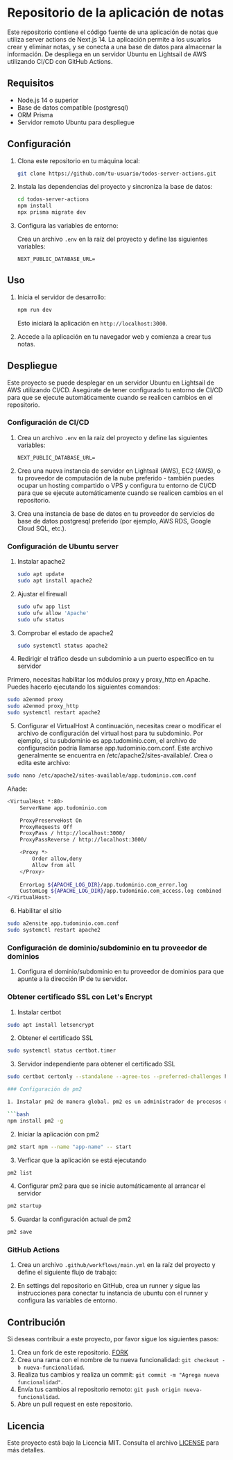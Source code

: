 # Repositorio de la aplicación de notas

Este repositorio contiene el código fuente de una aplicación de notas que utiliza server actions de Next.js 14. La aplicación permite a los usuarios crear y eliminar notas, y se conecta a una base de datos para almacenar la información. De despliega en un servidor Ubuntu en Lightsail de AWS utilizando CI/CD con GitHub Actions.

## Requisitos

- Node.js 14 o superior
- Base de datos compatible (postgresql) 
- ORM Prisma
- Servidor remoto Ubuntu para despliegue

## Configuración

1. Clona este repositorio en tu máquina local:

    ```bash
    git clone https://github.com/tu-usuario/todos-server-actions.git
    
    ```

2. Instala las dependencias del proyecto y sincroniza la base de datos:

    ```bash
    cd todos-server-actions
    npm install
    npx prisma migrate dev
    

    ```

3. Configura las variables de entorno:

    Crea un archivo `.env` en la raíz del proyecto y define las siguientes variables:

    ```plaintext
    NEXT_PUBLIC_DATABASE_URL=
    ```

## Uso

1. Inicia el servidor de desarrollo:

    ```bash
    npm run dev
    ```

    Esto iniciará la aplicación en `http://localhost:3000`.

2. Accede a la aplicación en tu navegador web y comienza a crear tus notas.

## Despliegue

Este proyecto se puede desplegar en un servidor Ubuntu en Lightsail de AWS utilizando CI/CD. Asegúrate de tener configurado tu entorno de CI/CD para que se ejecute automáticamente cuando se realicen cambios en el repositorio.

### Configuración de CI/CD

1. Crea un archivo `.env` en la raíz del proyecto y define las siguientes variables:

    ```plaintext
    NEXT_PUBLIC_DATABASE_URL=
    ```
2. Crea una nueva instancia de servidor en Lightsail (AWS), EC2 (AWS), o tu proveedor de computación de la nube preferido - también puedes ocupar un hosting compartido o VPS y configura tu entorno de CI/CD para que se ejecute automáticamente cuando se realicen cambios en el repositorio.
   
3. Crea una instancia de base de datos en tu proveedor de servicios de base de datos postgresql preferido (por ejemplo, AWS RDS, Google Cloud SQL, etc.).

### Configuración de Ubuntu server

1. Instalar apache2
   
    ```bash
    sudo apt update
    sudo apt install apache2
    ```
2. Ajustar el firewall
   
    ```bash
    sudo ufw app list
    sudo ufw allow 'Apache'
    sudo ufw status
    ```
3. Comprobar el estado de apache2
   
    ```bash
    sudo systemctl status apache2
    ```

4. Redirigir el tráfico desde un subdominio a un puerto específico en tu servidor

Primero, necesitas habilitar los módulos proxy y proxy_http en Apache. Puedes hacerlo ejecutando los siguientes comandos:

```bash
sudo a2enmod proxy
sudo a2enmod proxy_http
sudo systemctl restart apache2
```

5. Configurar el VirtualHost
A continuación, necesitas crear o modificar el archivo de configuración del virtual host para tu subdominio. Por ejemplo, si tu subdominio es app.tudominio.com, el archivo de configuración podría llamarse app.tudominio.com.conf. Este archivo generalmente se encuentra en /etc/apache2/sites-available/. Crea o edita este archivo:

```bash
sudo nano /etc/apache2/sites-available/app.tudominio.com.conf
```

Añade: 

```bash
<VirtualHost *:80>
    ServerName app.tudominio.com

    ProxyPreserveHost On
    ProxyRequests Off
    ProxyPass / http://localhost:3000/
    ProxyPassReverse / http://localhost:3000/

    <Proxy *>
        Order allow,deny
        Allow from all
    </Proxy>
    
    ErrorLog ${APACHE_LOG_DIR}/app.tudominio.com_error.log
    CustomLog ${APACHE_LOG_DIR}/app.tudominio.com_access.log combined
</VirtualHost>
```

6. Habilitar el sitio

```bash
sudo a2ensite app.tudominio.com.conf
sudo systemctl restart apache2
```

### Configuración de dominio/subdominio en tu proveedor de dominios

1. Configura el dominio/subdominio en tu proveedor de dominios para que apunte a la dirección IP de tu servidor.

### Obtener certificado SSL con Let's Encrypt

1. Instalar certbot

```bash
sudo apt install letsencrypt
```

2. Obtener el certificado SSL

```bash
sudo systemctl status certbot.timer

```

3. Servidor independiente para obtener el certificado SSL

```bash
sudo certbot certonly --standalone --agree-tos --preferred-challenges http -d domain-name.com

### Configuración de pm2

1. Instalar pm2 de manera global. pm2 es un administrador de procesos de producción para aplicaciones Node.js con un balanceador de carga integrado.

```bash
npm install pm2 -g
```

2. Iniciar la aplicación con pm2

```bash
pm2 start npm --name "app-name" -- start
```

3. Verficar que la aplicación se está ejecutando

```bash
pm2 list
```

4. Configurar pm2 para que se inicie automáticamente al arrancar el servidor

```bash
pm2 startup
```

5. Guardar la configuración actual de pm2

```bash
pm2 save
```

### GitHub Actions

1. Crea un archivo `.github/workflows/main.yml` en la raíz del proyecto y define el siguiente flujo de trabajo:

2. En settings del repositorio en GitHub, crea un runner y sigue las instrucciones para conectar tu instancia de ubuntu con el runner y configura las variables de entorno.
   
## Contribución

Si deseas contribuir a este proyecto, por favor sigue los siguientes pasos:

1. Crea un fork de este repositorio. [FORK](https://github.com/JoseGermanx/todos-server-actions/fork)
2. Crea una rama con el nombre de tu nueva funcionalidad: `git checkout -b nueva-funcionalidad`.
3. Realiza tus cambios y realiza un commit: `git commit -m "Agrega nueva funcionalidad"`.
4. Envía tus cambios al repositorio remoto: `git push origin nueva-funcionalidad`.
5. Abre un pull request en este repositorio.

## Licencia

Este proyecto está bajo la Licencia MIT. Consulta el archivo [LICENSE](./LICENSE) para más detalles.